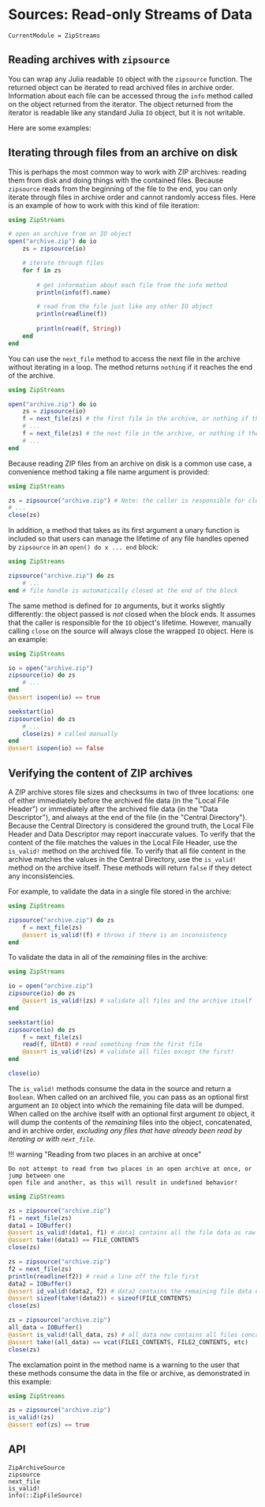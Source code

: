 # Sources: Read-only Streams of Data

```@meta
CurrentModule = ZipStreams
```

## Reading archives with `zipsource`

You can wrap any Julia readable `IO` object with the `zipsource` function. The returned
object can be iterated to read archived files in archive order. Information about
each file can be accessed throug the `info` method called on the object returned
from the iterator. The object returned from the iterator is readable like any standard
Julia `IO` object, but it is not writable.

Here are some examples:

## Iterating through files from an archive on disk

This is perhaps the most common way to work with ZIP archives: reading them from disk and
doing things with the contained files. Because `zipsource` reads from the beginning of the
file to the end, you can only iterate through files in archive order and cannot randomly
access files. Here is an example of how to work with this kind of file iteration:

```julia
using ZipStreams

# open an archive from an IO object
open("archive.zip") do io
    zs = zipsource(io)

    # iterate through files
    for f in zs
        
        # get information about each file from the info method
        println(info(f).name)

        # read from the file just like any other IO object
        println(readline(f))
        
        println(read(f, String))
    end
end
```

You can use the `next_file` method to access the next file in the archive without iterating
in a loop. The method returns `nothing` if it reaches the end of the archive.

```julia
using ZipStreams

open("archive.zip") do io
    zs = zipsource(io)
    f = next_file(zs) # the first file in the archive, or nothing if there are no files archived
    # ...
    f = next_file(zs) # the next file in the archive, or nothing if there was only one file
    # ...
end
```

Because reading ZIP files from an archive on disk is a common use case, a convenience
method taking a file name argument is provided:

```julia
using ZipStreams

zs = zipsource("archive.zip") # Note: the caller is responsible for closing this to free the file handle
# ... 
close(zs)
```

In addition, a method that takes as its first argument a unary function is
included so that users can manage the lifetime of any file handles opened by
`zipsource` in an `open() do x ... end` block:

```julia
using ZipStreams

zipsource("archive.zip") do zs
    # ...
end # file handle is automatically closed at the end of the block
```

The same method is defined for `IO` arguments, but it works slightly differently:
the object passed is _not_ closed when the block ends. It assumes that the
caller is responsible for the `IO` object's lifetime. However, manually calling `close`
on the source will always close the wrapped `IO` object. Here is an example:

```julia
using ZipStreams

io = open("archive.zip")
zipsource(io) do zs
    # ...
end
@assert isopen(io) == true

seekstart(io)
zipsource(io) do zs
    # ...
    close(zs) # called manually
end
@assert isopen(io) == false
```

## Verifying the content of ZIP archives

A ZIP archive stores file sizes and checksums in two of three locations: one of 
either immediately before the archived file data (in the "Local File Header")
or immediately after the archived file data (in the "Data Descriptor"), and always
at the end of the file (in the "Central Directory"). Because the Central Directory
is considered the ground truth, the Local File Header and Data Descriptor may report
inaccurate values. To verify that the content of the file matches the values in the
Local File Header, use the `is_valid!` method on the archived file. To verify that
all file content in the archive matches the values in the Central Directory, use
the `is_valid!` method on the archive itself. These methods will return `false` if
they detect any inconsistencies.

For example, to validate the data in a single file stored in the archive:

```julia
using ZipStreams

zipsource("archive.zip") do zs
    f = next_file(zs)
    @assert is_valid!(f) # throws if there is an inconsistency
end
```

To validate the data in all of the _remaining_ files in the archive:

```julia
using ZipStreams

io = open("archive.zip")
zipsource(io) do zs
    @assert is_valid!(zs) # validate all files and the archive itself
end

seekstart(io)
zipsource(io) do zs
    f = next_file(zs)
    read(f, UInt8) # read something from the first file
    @assert is_valid!(zs) # validate all files except the first!
end

close(io)
```

The `is_valid!` methods consume the data in the source and return a `Boolean`.
When called on an archived file, you can pass as an optional first argument an
`IO` object into which the remaining file data will be dumped. When called on the
archive itself with an optional first argument `IO` object, it will dump the
contents of the _remaining_ files into the object,
concatenated, and in archive order, _excluding any files that have already
been read by iterating or with `next_file`_.

!!! warning "Reading from two places in an archive at once"

    Do not attempt to read from two places in an open archive at once, or jump between one
    open file and another, as this will result in undefined behavior!

```julia
using ZipStreams

zs = zipsource("archive.zip")
f1 = next_file(zs)
data1 = IOBuffer()
@assert is_valid!(data1, f1) # data1 contains all the file data as raw bytes
@assert take!(data1) == FILE_CONTENTS
close(zs)

zs = zipsource("archive.zip")
f2 = next_file(zs)
println(readline(f2)) # read a line off the file first
data2 = IOBuffer()
@assert id_valid!(data2, f2) # data2 contains the remaining file data excluding the first line!
@assert sizeof(take!(data2)) < sizeof(FILE_CONTENTS)
close(zs)

zs = zipsource("archive.zip")
all_data = IOBuffer()
@assert is_valid!(all_data, zs) # all_data now contains all files concatenated together
@assert take!(all_data) == vcat(FILE1_CONTENTS, FILE2_CONTENTS, etc)
close(zs)
```

The exclamation point in the method name is a warning to the user that these methods
consume the data in the file or archive, as demonstrated in this example:

```julia
using ZipStreams

zs = zipsource("archive.zip")
is_valid!(zs)
@assert eof(zs) == true
```

## API
```@docs
ZipArchiveSource
zipsource
next_file
is_valid!
info(::ZipFileSource)
```
